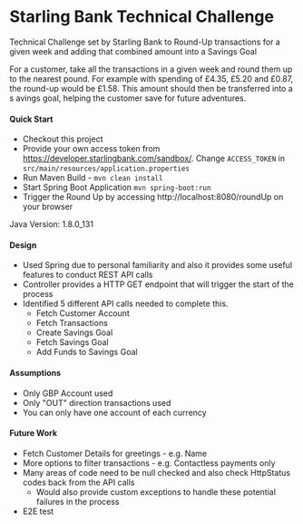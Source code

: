 # Starling Bank Technical Challenge
Technical Challenge set by Starling Bank to Round-Up transactions for a given week and adding that combined amount into a Savings Goal

For a customer, take all the transactions in a given week and round them up to the nearest pound. For example with spending of £4.35, £5.20 and £0.87, the round-up would be £1.58. This amount should then be transferred into a s​ avings goal​, helping the customer save for future adventures.

#### Quick Start

* Checkout this project
* Provide your own access token from https://developer.starlingbank.com/sandbox/. Change `ACCESS_TOKEN` in `src/main/resources/application.properties`
* Run Maven Build - `mvn clean install`
* Start Spring Boot Application 
`mvn spring-boot:run`
* Trigger the Round Up by accessing http://localhost:8080/roundUp on your browser

Java Version: 1.8.0_131

#### Design

* Used Spring due to personal familiarity and also it provides some useful features to conduct REST API calls 
* Controller provides a HTTP GET endpoint that will trigger the start of the process  
* Identified 5 different API calls needed to complete this.
    * Fetch Customer Account
    * Fetch Transactions
    * Create Savings Goal
    * Fetch Savings Goal
    * Add Funds to Savings Goal
    
#### Assumptions

* Only GBP Account used
* Only "OUT" direction transactions used
* You can only have one account of each currency

#### Future Work

* Fetch Customer Details for greetings - e.g. Name
* More options to filter transactions - e.g. Contactless payments only
* Many areas of code need to be null checked and also check HttpStatus codes back from the API calls
    * Would also provide custom exceptions to handle these potential failures in the process
* E2E test